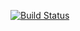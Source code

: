 [![Build Status](https://travis-ci.org/trpobelyaevalehin/pyat.svg?branch=master)](https://travis-ci.org/trpobelyaevalehin/pyat)
